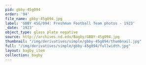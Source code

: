 ```yaml
---
pid: gbby-45g094
order: '94'
file_name: gbby-45g094.jpg
label: 'GBBY 45G/094: Freshman Football Team photos - 1923'
_date: '1923'
object_type: glass plate negative
source: http://archives.nd.edu/Bagby/GBBY-45g094.jpg
thumbnail: "/img/derivatives/simple/gbby-45g094/thumbnail.jpg"
full: "/img/derivatives/simple/gbby-45g094/fullwidth.jpg"
layout: bagby_item
collection: bagby
---
```

